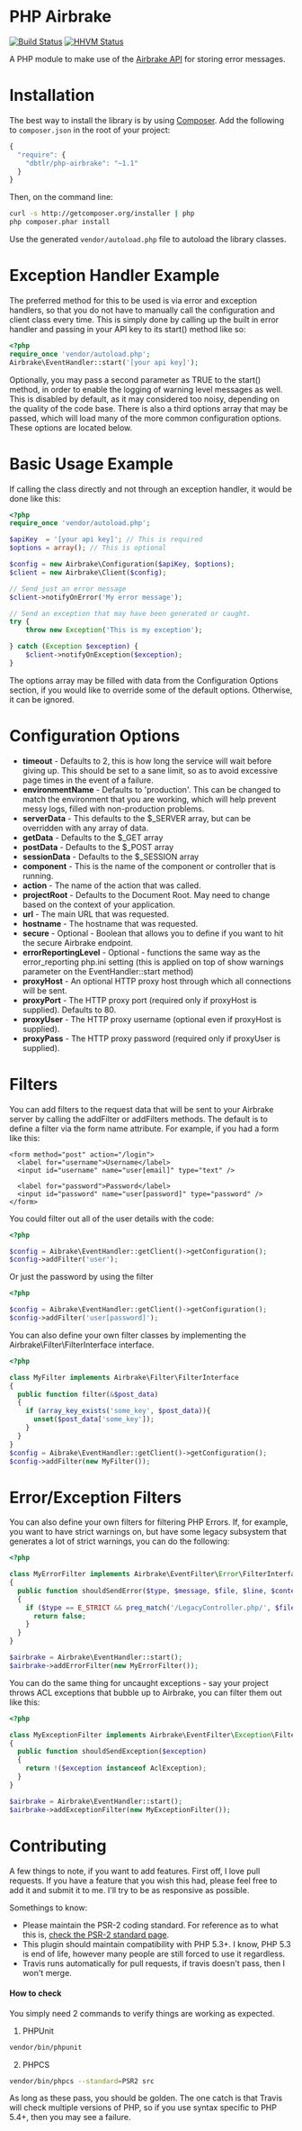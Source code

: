 PHP Airbrake
============

[![Build Status](https://travis-ci.org/dbtlr/php-airbrake.svg)](https://travis-ci.org/dbtlr/php-airbrake)
[![HHVM Status](http://hhvm.h4cc.de/badge/dbtlr/php-airbrake.svg)](http://hhvm.h4cc.de/package/dbtlr/php-airbrake)

A PHP module to make use of the [Airbrake API](http://help.airbrake.io/kb/api-2/api-overview) for storing error messages.

Installation
============

The best way to install the library is by using [Composer](http://getcomposer.org). Add the following to `composer.json` in the root of your project:

``` javascript
{
  "require": {
    "dbtlr/php-airbrake": "~1.1"
  }
}
```

Then, on the command line:

``` bash
curl -s http://getcomposer.org/installer | php
php composer.phar install
```

Use the generated `vendor/autoload.php` file to autoload the library classes.

Exception Handler Example
=========================

The preferred method for this to be used is via error and exception handlers, so that you do not have to manually call the configuration and client class every time. This is simply done by calling up the built in error handler and passing in your API key to its start() method like so:

```php
<?php
require_once 'vendor/autoload.php';
Airbrake\EventHandler::start('[your api key]');
```

Optionally, you may pass a second parameter as TRUE to the start() method, in order to enable the logging of warning level messages as well. This is disabled by default, as it may considered too noisy, depending on the quality of the code base. There is also a third options array that may be passed, which will load many of the more common configuration options. These options are located below.

Basic Usage Example
===================

If calling the class directly and not through an exception handler, it would be done like this:

```php
<?php
require_once 'vendor/autoload.php';

$apiKey  = '[your api key]'; // This is required
$options = array(); // This is optional

$config = new Airbrake\Configuration($apiKey, $options);
$client = new Airbrake\Client($config);

// Send just an error message
$client->notifyOnError('My error message');

// Send an exception that may have been generated or caught.
try {
    throw new Exception('This is my exception');

} catch (Exception $exception) {
    $client->notifyOnException($exception);
}
```

The options array may be filled with data from the Configuration Options section, if you would like to override some of the default options. Otherwise, it can be ignored.


Configuration Options
=====================

- **timeout** - Defaults to 2, this is how long the service will wait before giving up. This should be set to a sane limit, so as to avoid excessive page times in the event of a failure.
- **environmentName** - Defaults to 'production'. This can be changed to match the environment that you are working, which will help prevent messy logs, filled with non-production problems.
- **serverData** - This defaults to the $_SERVER array, but can be overridden with any array of data.
- **getData** - Defaults to the $_GET array
- **postData** - Defaults to the $_POST array
- **sessionData** - Defaults to the $_SESSION array
- **component** - This is the name of the component or controller that is running.
- **action** - The name of the action that was called.
- **projectRoot** - Defaults to the Document Root. May need to change based on the context of your application.
- **url** - The main URL that was requested.
- **hostname** - The hostname that was requested.
- **secure** - Optional - Boolean that allows you to define if you want to hit the secure Airbrake endpoint.
- **errorReportingLevel** - Optional - functions the same way as the error_reporting php.ini setting (this is applied on top of show warnings parameter on the EventHandler::start method)
- **proxyHost** - An optional HTTP proxy host through which all connections will be sent.
- **proxyPort** - The HTTP proxy port (required only if proxyHost is supplied). Defaults to 80.
- **proxyUser** - The HTTP proxy username (optional even if proxyHost is supplied).
- **proxyPass** - The HTTP proxy password (required only if proxyUser is supplied).

Filters
=======

You can add filters to the request data that will be sent to your Airbrake server by calling the addFilter or addFilters methods. The default is to define a filter via the form name attribute. For example, if you had a form like this:

```xhtml
<form method="post" action="/login">
  <label for="username">Username</label>
  <input id="username" name="user[email]" type="text" />

  <label for="password">Password</label>
  <input id="password" name="user[password]" type="password" />
</form>
```

You could filter out all of the user details with the code:

```php
<?php

$config = Aibrake\EventHandler::getClient()->getConfiguration();
$config->addFilter('user');
```

Or just the password by using the filter

```php
<?php

$config = Aibrake\EventHandler::getClient()->getConfiguration();
$config->addFilter('user[password]');
```

You can also define your own filter classes by implementing the
Airbrake\Filter\FilterInterface interface.

```php
<?php

class MyFilter implements Airbrake\Filter\FilterInterface
{
  public function filter(&$post_data)
  {
    if (array_key_exists('some_key', $post_data)){
      unset($post_data['some_key']);
    }
  }
}
$config = Aibrake\EventHandler::getClient()->getConfiguration();
$config->addFilter(new MyFilter());
```

Error/Exception Filters
=============
You can also define your own filters for filtering PHP Errors. If, for example, you want to have strict warnings on, but have some legacy subsystem that generates a lot of strict warnings, you can do the following:

```php
<?php

class MyErrorFilter implements Airbrake\EventFilter\Error\FilterInterface
{
  public function shouldSendError($type, $message, $file, $line, $context = null)
  {
    if ($type == E_STRICT && preg_match('/LegacyController.php/', $file)){
      return false;
    }
  }
}

$airbrake = Airbrake\EventHandler::start();
$airbrake->addErrorFilter(new MyErrorFilter());

```

You can do the same thing for uncaught exceptions - say your project throws ACL exceptions that bubble up to Airbrake, you can filter them out like this:

```php
<?php

class MyExceptionFilter implements Airbrake\EventFilter\Exception\FilterInterface
{
  public function shouldSendException($exception)
  {
    return !($exception instanceof AclException);
  }
}

$airbrake = Airbrake\EventHandler::start();
$airbrake->addExceptionFilter(new MyExceptionFilter());
```


Contributing
============

A few things to note, if you want to add features. First off, I love pull requests. If you have a feature that you wish this had, please feel free to add it and submit it to me. I'll try to be as responsive as possible.

Somethings to know:

- Please maintain the PSR-2 coding standard. For reference as to what this is, [check the PSR-2 standard page](https://github.com/php-fig/fig-standards/blob/master/accepted/PSR-2-coding-style-guide.md).
- This plugin should maintain compatibility with PHP 5.3+. I know, PHP 5.3 is end of life, however many people are still forced to use it regardless.
- Travis runs automatically for pull requests, if travis doesn't pass, then I won't merge.

#### How to check

You simply need 2 commands to verify things are working as expected.

1) PHPUnit

``` bash
vendor/bin/phpunit
```

2) PHPCS

``` bash
vendor/bin/phpcs --standard=PSR2 src
```

As long as these pass, you should be golden. The one catch is that Travis will check multiple versions of PHP, so if you use syntax specific to PHP 5.4+, then you may see a failure.
